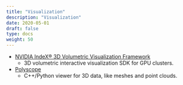 ```yaml
---
title: "Visualization"
description: "Visualization"
date: 2020-05-01
draft: false
type: docs
weight: 50
---
```

 * [NVIDIA IndeX® 3D Volumetric Visualization Framework](https://developer.nvidia.com/index)
   * 3D volumetric interactive visualization SDK for GPU clusters.
 * [Polyscope](https://polyscope.run/py/)
   * C++/Python viewer for 3D data, like meshes and point clouds.
    